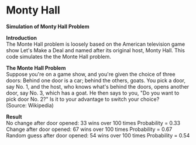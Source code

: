 # Monty Hall
**Simulation of Monty Hall Problem**

**Introduction**</br>
The Monte Hall problem is loosely based on the American television game show Let's Make a Deal and named after its original host, Monty Hall. This code simulates the the Monte Hall problem.

**The Monte Hall Problem**</br>
Suppose you're on a game show, and you're given the choice of three doors: Behind one door is a car; behind the others, goats. You pick a door, say No. 1, and the host, who knows what's behind the doors, opens another door, say No. 3, which has a goat. He then says to you, "Do you want to pick door No. 2?" Is it to your advantage to switch your choice?</br>
(Source: Wikipedia)

**Result**</br>
No change after door opened: 33 wins over 100 times
Probability = 0.33
Change after door opened: 67 wins over 100 times
Probability = 0.67
Random guess after door opened: 54 wins over 100 times
Probability = 0.54
